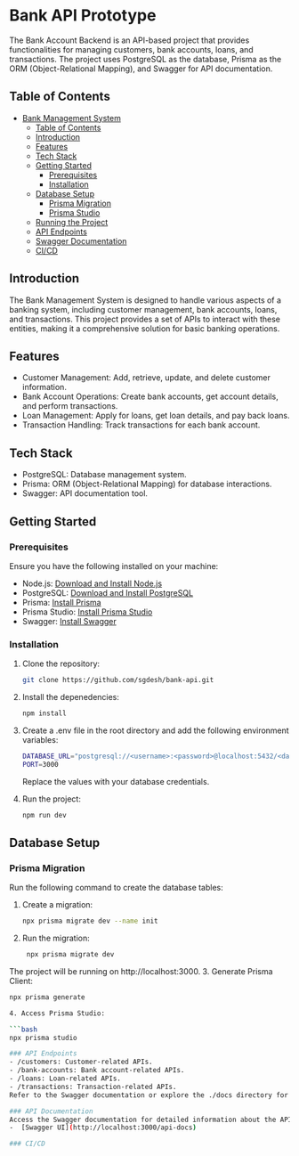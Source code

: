 # Bank API Prototype

The Bank Account Backend is an API-based project that provides functionalities for managing customers, bank accounts, loans, and transactions. The project uses PostgreSQL as the database, Prisma as the ORM (Object-Relational Mapping), and Swagger for API documentation.

## Table of Contents

- [Bank Management System](#bank-management-system)
    - [Table of Contents](#table-of-contents)
    - [Introduction](#introduction)
    - [Features](#features)
    - [Tech Stack](#tech-stack)
    - [Getting Started](#getting-started)
        - [Prerequisites](#prerequisites)
        - [Installation](#installation)
    - [Database Setup](#database-setup)
        - [Prisma Migration](#prisma-migration)
        - [Prisma Studio](#prisma-studio)
    - [Running the Project](#running-the-project)
    - [API Endpoints](#api-endpoints)
    - [Swagger Documentation](#swagger-documentation)
    - [CI/CD](#cicd)

## Introduction

The Bank Management System is designed to handle various aspects of a banking system, including customer management, bank accounts, loans, and transactions. This project provides a set of APIs to interact with these entities, making it a comprehensive solution for basic banking operations.

## Features

- Customer Management: Add, retrieve, update, and delete customer information.
- Bank Account Operations: Create bank accounts, get account details, and perform transactions.
- Loan Management: Apply for loans, get loan details, and pay back loans.
- Transaction Handling: Track transactions for each bank account.

## Tech Stack

- PostgreSQL: Database management system.
- Prisma: ORM (Object-Relational Mapping) for database interactions.
- Swagger: API documentation tool.

## Getting Started

### Prerequisites

Ensure you have the following installed on your machine:

- Node.js: [Download and Install Node.js](https://nodejs.org/)
- PostgreSQL: [Download and Install PostgreSQL](https://www.postgresql.org/download/)
- Prisma: [Install Prisma](https://www.prisma.io/docs/getting-started/setup-prisma/start-from-scratch/relational-databases/using-postgres)
- Prisma Studio: [Install Prisma Studio](https://www.prisma.io/docs/getting-started/setup-prisma/add-to-existing-project/relational-databases/using-postgres)
- Swagger: [Install Swagger](https://swagger.io/docs/open-source-tools/swagger-ui/usage/installation/)

### Installation

1. Clone the repository:

   ```bash
   git clone https://github.com/sgdesh/bank-api.git

2. Install the depenedencies:

   ```bash
   npm install

3. Create a .env file in the root directory and add the following environment variables:

   ```bash
   DATABASE_URL="postgresql://<username>:<password>@localhost:5432/<database-name>?schema=public"
   PORT=3000
   ```
    Replace the values with your database credentials.
4. Run the project:

   ```bash
   npm run dev
   
## Database Setup
### Prisma Migration
Run the following command to create the database tables:
1. Create a migration:

   ```bash
   npx prisma migrate dev --name init

2. Run the migration:

   ```bash
    npx prisma migrate dev

The project will be running on http://localhost:3000.
3. Generate Prisma Client:

   ```bash
   npx prisma generate
   
4. Access Prisma Studio:

   ```bash
   npx prisma studio

### API Endpoints
- /customers: Customer-related APIs.
- /bank-accounts: Bank account-related APIs.
- /loans: Loan-related APIs.
- /transactions: Transaction-related APIs.
Refer to the Swagger documentation or explore the ./docs directory for detailed information on each endpoint.

### API Documentation
Access the Swagger documentation for detailed information about the APIs:
-  [Swagger UI](http://localhost:3000/api-docs)

### CI/CD